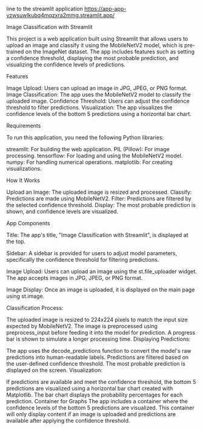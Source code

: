 line to the streamlit application
https://app-app-vzwsuwlkubq4mqzxra2mmg.streamlit.app/

Image Classification with Streamlit

This project is a web application built using Streamlit that allows users to upload an image and classify it using the MobileNetV2 model, which is pre-trained on the ImageNet dataset. The app includes features such as setting a confidence threshold, displaying the most probable prediction, and visualizing the confidence levels of predictions.

Features

Image Upload: Users can upload an image in JPG, JPEG, or PNG format.
Image Classification: The app uses the MobileNetV2 model to classify the uploaded image.
Confidence Threshold: Users can adjust the confidence threshold to filter predictions.
Visualization: The app visualizes the confidence levels of the bottom 5 predictions using a horizontal bar chart.

Requirements

To run this application, you need the following Python libraries:

streamlit: For building the web application.
PIL (Pillow): For image processing.
tensorflow: For loading and using the MobileNetV2 model.
numpy: For handling numerical operations.
matplotlib: For creating visualizations.

How It Works

Upload an Image: The uploaded image is resized and processed.
Classify: Predictions are made using MobileNetV2.
Filter: Predictions are filtered by the selected confidence threshold.
Display: The most probable prediction is shown, and confidence levels are visualized.

App Components

Title: The app's title, "Image Classification with Streamlit", is displayed at the top.

Sidebar: A sidebar is provided for users to adjust model parameters, specifically the confidence threshold for filtering predictions.

Image Upload: Users can upload an image using the st.file_uploader widget. The app accepts images in JPG, JPEG, or PNG format.

Image Display: Once an image is uploaded, it is displayed on the main page using st.image.

Classification Process:

The uploaded image is resized to 224x224 pixels to match the input size expected by MobileNetV2.
The image is preprocessed using preprocess_input before feeding it into the model for prediction.
A progress bar is shown to simulate a longer processing time.
Displaying Predictions:

The app uses the decode_predictions function to convert the model's raw predictions into human-readable labels.
Predictions are filtered based on the user-defined confidence threshold.
The most probable prediction is displayed on the screen.
Visualization:

If predictions are available and meet the confidence threshold, the bottom 5 predictions are visualized using a horizontal bar chart created with Matplotlib.
The bar chart displays the probability percentages for each prediction.
Container for Graphs
The app includes a container where the confidence levels of the bottom 5 predictions are visualized. This container will only display content if an image is uploaded and predictions are available after applying the confidence threshold.
